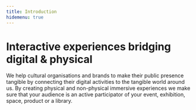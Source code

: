 ```yaml
---
title: Introduction
hidemenu: true
---
```

# Interactive experiences bridging digital & physical

We help cultural organisations and brands to make their public presence tangible by connecting their digital activities to the tangible world around us. By creating physical and non-physical immersive experiences we make sure that your audience is an active participator of your event, exhibition, space, product or a library.
